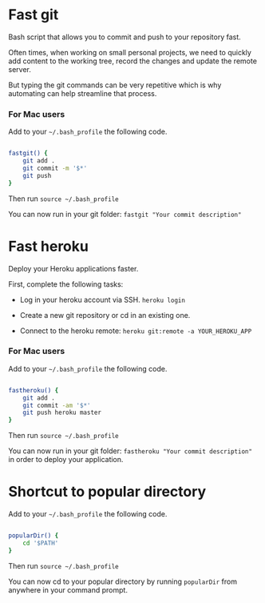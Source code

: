 # Fast git
Bash script that allows you to commit and push to your repository fast.

Often times, when working on small personal projects, we need to quickly add content to the working tree, record the changes and update the remote server.

But typing the git commands can be very repetitive which is why automating can help streamline that process.

### For Mac users

Add to your ``` ~/.bash_profile ``` the following code.


```bash

fastgit() {
	git add .
	git commit -m '$*'
	git push
}
```

Then run ```source ~/.bash_profile```

You can now run in your git folder: ```fastgit "Your commit description" ```

# Fast heroku

Deploy your Heroku applications faster.

First, complete the following tasks:

* Log in your heroku account via SSH. `heroku login`

* Create a new git repository or cd in an existing one.

* Connect to the heroku remote: `heroku git:remote -a YOUR_HEROKU_APP`

### For Mac users


Add to your ``` ~/.bash_profile ``` the following code.


```bash

fastheroku() {
	git add .
	git commit -am '$*'
	git push heroku master
}
```

Then run ```source ~/.bash_profile```

You can now run in your git folder: ```fastheroku "Your commit description" ``` in order to deploy your application.


# Shortcut to popular directory

Add to your ``` ~/.bash_profile ``` the following code.


```bash

popularDir() {
	cd '$PATH'
}
```

Then run ```source ~/.bash_profile```

You can now cd to your popular directory by running `popularDir` from anywhere in your command prompt.
